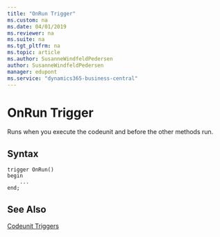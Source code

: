 ```yaml
---
title: "OnRun Trigger"
ms.custom: na
ms.date: 04/01/2019
ms.reviewer: na
ms.suite: na
ms.tgt_pltfrm: na
ms.topic: article
ms.author: SusanneWindfeldPedersen
author: SusanneWindfeldPedersen
manager: edupont
ms.service: "dynamics365-business-central"
---
```



# OnRun Trigger
Runs when you execute the codeunit and before the other methods run.

## Syntax
```
trigger OnRun()
begin
    ...
end;
```

## See Also  
[Codeunit Triggers](devenv-codeunit-triggers.md)   

